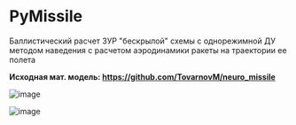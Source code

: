 # PyMissile

Баллистический расчет ЗУР "бескрылой" схемы с однорежимной ДУ методом наведения с расчетом аэродинамики ракеты на траектории ее полета

**Исходная мат. модель: https://github.com/TovarnovM/neuro_missile**

![image](https://user-images.githubusercontent.com/70746078/117541848-86159180-b01e-11eb-8d95-b1e8c5557efc.png)

![image](https://user-images.githubusercontent.com/70746078/117553761-073f4980-b05c-11eb-87e1-aeb73d1cfefa.png)
